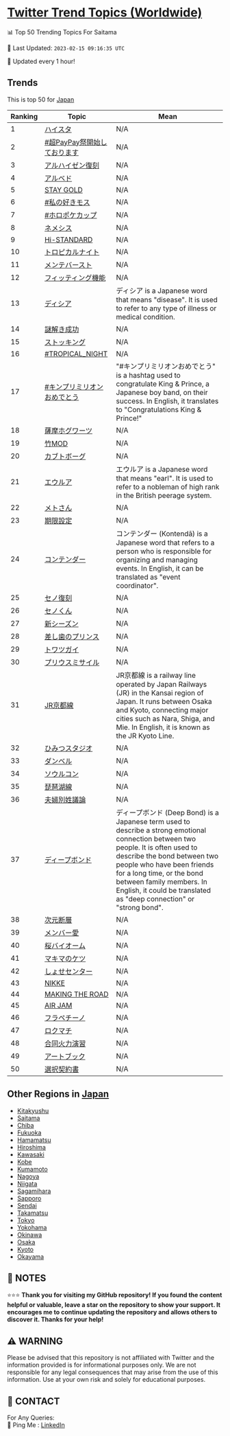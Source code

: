 [Twitter Trend Topics (Worldwide)](https://github.com/ErcinDedeoglu/Twitter-Trend-Topics)
==========


📊 Top 50 Trending Topics For Saitama

📆 Last Updated: `2023-02-15 09:16:35 UTC`

🔧 Updated every 1 hour!


## Trends

This is top 50 for [Japan](</Japan>)

| Ranking | Topic | Mean |
| ------- | ------------ | ------------ |
| 1 | [ハイスタ](http://twitter.com/search?q=%e3%83%8f%e3%82%a4%e3%82%b9%e3%82%bf) | N/A |
| 2 | [#超PayPay祭開始しております](http://twitter.com/search?q=%23%e8%b6%85PayPay%e7%a5%ad%e9%96%8b%e5%a7%8b%e3%81%97%e3%81%a6%e3%81%8a%e3%82%8a%e3%81%be%e3%81%99) | N/A |
| 3 | [アルハイゼン復刻](http://twitter.com/search?q=%e3%82%a2%e3%83%ab%e3%83%8f%e3%82%a4%e3%82%bc%e3%83%b3%e5%be%a9%e5%88%bb) | N/A |
| 4 | [アルベド](http://twitter.com/search?q=%e3%82%a2%e3%83%ab%e3%83%99%e3%83%89) | N/A |
| 5 | [STAY GOLD](http://twitter.com/search?q=STAY+GOLD) | N/A |
| 6 | [#私の好きモス](http://twitter.com/search?q=%23%e7%a7%81%e3%81%ae%e5%a5%bd%e3%81%8d%e3%83%a2%e3%82%b9) | N/A |
| 7 | [#ホロポケカップ](http://twitter.com/search?q=%23%e3%83%9b%e3%83%ad%e3%83%9d%e3%82%b1%e3%82%ab%e3%83%83%e3%83%97) | N/A |
| 8 | [ネメシス](http://twitter.com/search?q=%e3%83%8d%e3%83%a1%e3%82%b7%e3%82%b9) | N/A |
| 9 | [Hi-STANDARD](http://twitter.com/search?q=Hi-STANDARD) | N/A |
| 10 | [トロピカルナイト](http://twitter.com/search?q=%e3%83%88%e3%83%ad%e3%83%94%e3%82%ab%e3%83%ab%e3%83%8a%e3%82%a4%e3%83%88) | N/A |
| 11 | [メンテバースト](http://twitter.com/search?q=%e3%83%a1%e3%83%b3%e3%83%86%e3%83%90%e3%83%bc%e3%82%b9%e3%83%88) | N/A |
| 12 | [フィッティング機能](http://twitter.com/search?q=%e3%83%95%e3%82%a3%e3%83%83%e3%83%86%e3%82%a3%e3%83%b3%e3%82%b0%e6%a9%9f%e8%83%bd) | N/A |
| 13 | [ディシア](http://twitter.com/search?q=%e3%83%87%e3%82%a3%e3%82%b7%e3%82%a2) | ディシア is a Japanese word that means "disease". It is used to refer to any type of illness or medical condition. |
| 14 | [謎解き成功](http://twitter.com/search?q=%e8%ac%8e%e8%a7%a3%e3%81%8d%e6%88%90%e5%8a%9f) | N/A |
| 15 | [ストッキング](http://twitter.com/search?q=%e3%82%b9%e3%83%88%e3%83%83%e3%82%ad%e3%83%b3%e3%82%b0) | N/A |
| 16 | [#TROPICAL_NIGHT](http://twitter.com/search?q=%23TROPICAL_NIGHT) | N/A |
| 17 | [#キンプリミリオンおめでとう](http://twitter.com/search?q=%23%e3%82%ad%e3%83%b3%e3%83%97%e3%83%aa%e3%83%9f%e3%83%aa%e3%82%aa%e3%83%b3%e3%81%8a%e3%82%81%e3%81%a7%e3%81%a8%e3%81%86) | "#キンプリミリオンおめでとう" is a hashtag used to congratulate King & Prince, a Japanese boy band, on their success. In English, it translates to "Congratulations King & Prince!" |
| 18 | [薩摩ホグワーツ](http://twitter.com/search?q=%e8%96%a9%e6%91%a9%e3%83%9b%e3%82%b0%e3%83%af%e3%83%bc%e3%83%84) | N/A |
| 19 | [竹MOD](http://twitter.com/search?q=%e7%ab%b9MOD) | N/A |
| 20 | [カブトボーグ](http://twitter.com/search?q=%e3%82%ab%e3%83%96%e3%83%88%e3%83%9c%e3%83%bc%e3%82%b0) | N/A |
| 21 | [エウルア](http://twitter.com/search?q=%e3%82%a8%e3%82%a6%e3%83%ab%e3%82%a2) | エウルア is a Japanese word that means "earl". It is used to refer to a nobleman of high rank in the British peerage system. |
| 22 | [メトさん](http://twitter.com/search?q=%e3%83%a1%e3%83%88%e3%81%95%e3%82%93) | N/A |
| 23 | [期限設定](http://twitter.com/search?q=%e6%9c%9f%e9%99%90%e8%a8%ad%e5%ae%9a) | N/A |
| 24 | [コンテンダー](http://twitter.com/search?q=%e3%82%b3%e3%83%b3%e3%83%86%e3%83%b3%e3%83%80%e3%83%bc) | コンテンダー (Kontendā) is a Japanese word that refers to a person who is responsible for organizing and managing events. In English, it can be translated as "event coordinator". |
| 25 | [セノ復刻](http://twitter.com/search?q=%e3%82%bb%e3%83%8e%e5%be%a9%e5%88%bb) | N/A |
| 26 | [セノくん](http://twitter.com/search?q=%e3%82%bb%e3%83%8e%e3%81%8f%e3%82%93) | N/A |
| 27 | [新シーズン](http://twitter.com/search?q=%e6%96%b0%e3%82%b7%e3%83%bc%e3%82%ba%e3%83%b3) | N/A |
| 28 | [差し歯のプリンス](http://twitter.com/search?q=%e5%b7%ae%e3%81%97%e6%ad%af%e3%81%ae%e3%83%97%e3%83%aa%e3%83%b3%e3%82%b9) | N/A |
| 29 | [トワツガイ](http://twitter.com/search?q=%e3%83%88%e3%83%af%e3%83%84%e3%82%ac%e3%82%a4) | N/A |
| 30 | [プリウスミサイル](http://twitter.com/search?q=%e3%83%97%e3%83%aa%e3%82%a6%e3%82%b9%e3%83%9f%e3%82%b5%e3%82%a4%e3%83%ab) | N/A |
| 31 | [JR京都線](http://twitter.com/search?q=JR%e4%ba%ac%e9%83%bd%e7%b7%9a) | JR京都線 is a railway line operated by Japan Railways (JR) in the Kansai region of Japan. It runs between Osaka and Kyoto, connecting major cities such as Nara, Shiga, and Mie. In English, it is known as the JR Kyoto Line. |
| 32 | [ひみつスタジオ](http://twitter.com/search?q=%e3%81%b2%e3%81%bf%e3%81%a4%e3%82%b9%e3%82%bf%e3%82%b8%e3%82%aa) | N/A |
| 33 | [ダンベル](http://twitter.com/search?q=%e3%83%80%e3%83%b3%e3%83%99%e3%83%ab) | N/A |
| 34 | [ソウルコン](http://twitter.com/search?q=%e3%82%bd%e3%82%a6%e3%83%ab%e3%82%b3%e3%83%b3) | N/A |
| 35 | [琵琶湖線](http://twitter.com/search?q=%e7%90%b5%e7%90%b6%e6%b9%96%e7%b7%9a) | N/A |
| 36 | [夫婦別姓議論](http://twitter.com/search?q=%e5%a4%ab%e5%a9%a6%e5%88%a5%e5%a7%93%e8%ad%b0%e8%ab%96) | N/A |
| 37 | [ディープボンド](http://twitter.com/search?q=%e3%83%87%e3%82%a3%e3%83%bc%e3%83%97%e3%83%9c%e3%83%b3%e3%83%89) | ディープボンド (Deep Bond) is a Japanese term used to describe a strong emotional connection between two people. It is often used to describe the bond between two people who have been friends for a long time, or the bond between family members. In English, it could be translated as "deep connection" or "strong bond". |
| 38 | [次元断層](http://twitter.com/search?q=%e6%ac%a1%e5%85%83%e6%96%ad%e5%b1%a4) | N/A |
| 39 | [メンバー愛](http://twitter.com/search?q=%e3%83%a1%e3%83%b3%e3%83%90%e3%83%bc%e6%84%9b) | N/A |
| 40 | [桜バイオーム](http://twitter.com/search?q=%e6%a1%9c%e3%83%90%e3%82%a4%e3%82%aa%e3%83%bc%e3%83%a0) | N/A |
| 41 | [マキマのケツ](http://twitter.com/search?q=%e3%83%9e%e3%82%ad%e3%83%9e%e3%81%ae%e3%82%b1%e3%83%84) | N/A |
| 42 | [しょせセンター](http://twitter.com/search?q=%e3%81%97%e3%82%87%e3%81%9b%e3%82%bb%e3%83%b3%e3%82%bf%e3%83%bc) | N/A |
| 43 | [NIKKE](http://twitter.com/search?q=NIKKE) | N/A |
| 44 | [MAKING THE ROAD](http://twitter.com/search?q=MAKING+THE+ROAD) | N/A |
| 45 | [AIR JAM](http://twitter.com/search?q=AIR+JAM) | N/A |
| 46 | [フラペチーノ](http://twitter.com/search?q=%e3%83%95%e3%83%a9%e3%83%9a%e3%83%81%e3%83%bc%e3%83%8e) | N/A |
| 47 | [ロクマチ](http://twitter.com/search?q=%e3%83%ad%e3%82%af%e3%83%9e%e3%83%81) | N/A |
| 48 | [合同火力演習](http://twitter.com/search?q=%e5%90%88%e5%90%8c%e7%81%ab%e5%8a%9b%e6%bc%94%e7%bf%92) | N/A |
| 49 | [アートブック](http://twitter.com/search?q=%e3%82%a2%e3%83%bc%e3%83%88%e3%83%96%e3%83%83%e3%82%af) | N/A |
| 50 | [選択契約書](http://twitter.com/search?q=%e9%81%b8%e6%8a%9e%e5%a5%91%e7%b4%84%e6%9b%b8) | N/A |



## Other Regions in [Japan](</Japan>)

* [Kitakyushu](</Japan/Kitakyushu.md>)
* [Saitama](</Japan/Saitama.md>)
* [Chiba](</Japan/Chiba.md>)
* [Fukuoka](</Japan/Fukuoka.md>)
* [Hamamatsu](</Japan/Hamamatsu.md>)
* [Hiroshima](</Japan/Hiroshima.md>)
* [Kawasaki](</Japan/Kawasaki.md>)
* [Kobe](</Japan/Kobe.md>)
* [Kumamoto](</Japan/Kumamoto.md>)
* [Nagoya](</Japan/Nagoya.md>)
* [Niigata](</Japan/Niigata.md>)
* [Sagamihara](</Japan/Sagamihara.md>)
* [Sapporo](</Japan/Sapporo.md>)
* [Sendai](</Japan/Sendai.md>)
* [Takamatsu](</Japan/Takamatsu.md>)
* [Tokyo](</Japan/Tokyo.md>)
* [Yokohama](</Japan/Yokohama.md>)
* [Okinawa](</Japan/Okinawa.md>)
* [Osaka](</Japan/Osaka.md>)
* [Kyoto](</Japan/Kyoto.md>)
* [Okayama](</Japan/Okayama.md>)



## 📝 NOTES

⭐⭐⭐ **Thank you for visiting my GitHub repository! If you found the content helpful or valuable, leave a star on the repository to show your support. It encourages me to continue updating the repository and allows others to discover it. Thanks for your help!**


## ⚠️ WARNING

Please be advised that this repository is not affiliated with Twitter and the information provided is for informational purposes only. We are not responsible for any legal consequences that may arise from the use of this information. Use at your own risk and solely for educational purposes.


## 📨 CONTACT

 For Any Queries:  
            🏓 Ping Me : [LinkedIn](https://www.linkedin.com/in/ercindedeoglu/)
